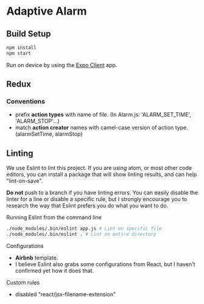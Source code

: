 # Adaptive Alarm

## Build Setup

``` bash
npm install
npm start
```
Run on device by using the [Expo Client](https://expo.io/tools#client) app.

## Redux
### Conventions
- prefix **action types** with name of file. (In Alarm.js: 'ALARM_SET_TIME', 'ALARM_STOP'...)
- match **action creator** names with camel-case version of action type. (alarmSetTime, alarmStop)

## Linting

We use Eslint to lint this project.
If you are using atom, or most other code editors, you can install a package that will show linting
results, and can help "lint-on-save". 

**Do not** push to a branch if you have linting errors.
You can easily disable the linter for a line or disable a specific rule, but I strongly encourage you to research the way that Eslint prefers you do what you want to do.

Running Eslint from the command line
``` bash
./node_modules/.bin/eslint app.js # Lint on specific file
./node_modules/.bin/eslint . # Lint on entire directory
```
Configurations
- **Airbnb** template. 
- I believe Eslint also grabs some configurations from React, but I haven't confirmed yet how it does that.

Custom rules
- disabled "react/jsx-filename-extension"
